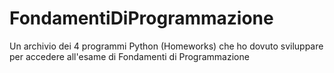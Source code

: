 # FondamentiDiProgrammazione
Un archivio dei 4 programmi Python (Homeworks) che ho dovuto sviluppare per accedere all'esame di Fondamenti di Programmazione
